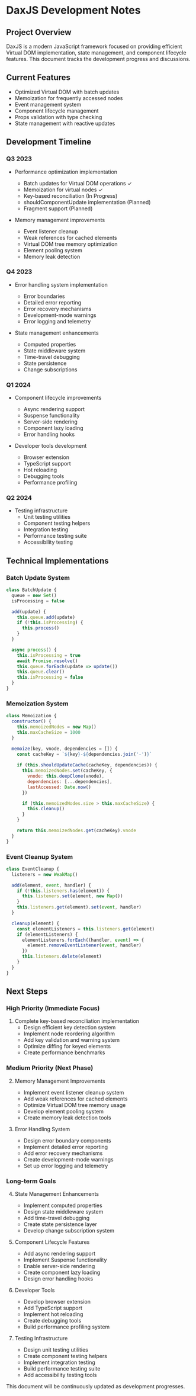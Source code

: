 # DaxJS Development Notes

## Project Overview
DaxJS is a modern JavaScript framework focused on providing efficient Virtual DOM implementation, state management, and component lifecycle features. This document tracks the development progress and discussions.

## Current Features
- Optimized Virtual DOM with batch updates
- Memoization for frequently accessed nodes
- Event management system
- Component lifecycle management
- Props validation with type checking
- State management with reactive updates

## Development Timeline

### Q3 2023
- Performance optimization implementation
  - Batch updates for Virtual DOM operations ✓
  - Memoization for virtual nodes ✓
  - Key-based reconciliation (In Progress)
  - shouldComponentUpdate implementation (Planned)
  - Fragment support (Planned)

- Memory management improvements
  - Event listener cleanup
  - Weak references for cached elements
  - Virtual DOM tree memory optimization
  - Element pooling system
  - Memory leak detection

### Q4 2023
- Error handling system implementation
  - Error boundaries
  - Detailed error reporting
  - Error recovery mechanisms
  - Development-mode warnings
  - Error logging and telemetry

- State management enhancements
  - Computed properties
  - State middleware system
  - Time-travel debugging
  - State persistence
  - Change subscriptions

### Q1 2024
- Component lifecycle improvements
  - Async rendering support
  - Suspense functionality
  - Server-side rendering
  - Component lazy loading
  - Error handling hooks

- Developer tools development
  - Browser extension
  - TypeScript support
  - Hot reloading
  - Debugging tools
  - Performance profiling

### Q2 2024
- Testing infrastructure
  - Unit testing utilities
  - Component testing helpers
  - Integration testing
  - Performance testing suite
  - Accessibility testing

## Technical Implementations

### Batch Update System
```javascript
class BatchUpdate {
  queue = new Set()
  isProcessing = false

  add(update) {
    this.queue.add(update)
    if (!this.isProcessing) {
      this.process()
    }
  }

  async process() {
    this.isProcessing = true
    await Promise.resolve()
    this.queue.forEach(update => update())
    this.queue.clear()
    this.isProcessing = false
  }
}
```

### Memoization System
```javascript
class Memoization {
  constructor() {
    this.memoizedNodes = new Map()
    this.maxCacheSize = 1000
  }

  memoize(key, vnode, dependencies = []) {
    const cacheKey = `${key}-${dependencies.join('-')}`
    
    if (this.shouldUpdateCache(cacheKey, dependencies)) {
      this.memoizedNodes.set(cacheKey, {
        vnode: this.deepClone(vnode),
        dependencies: [...dependencies],
        lastAccessed: Date.now()
      })

      if (this.memoizedNodes.size > this.maxCacheSize) {
        this.cleanup()
      }
    }

    return this.memoizedNodes.get(cacheKey).vnode
  }
}
```

### Event Cleanup System
```javascript
class EventCleanup {
  listeners = new WeakMap()

  add(element, event, handler) {
    if (!this.listeners.has(element)) {
      this.listeners.set(element, new Map())
    }
    this.listeners.get(element).set(event, handler)
  }

  cleanup(element) {
    const elementListeners = this.listeners.get(element)
    if (elementListeners) {
      elementListeners.forEach((handler, event) => {
        element.removeEventListener(event, handler)
      })
      this.listeners.delete(element)
    }
  }
}
```

## Next Steps

### High Priority (Immediate Focus)
1. Complete key-based reconciliation implementation
   - Design efficient key detection system
   - Implement node reordering algorithm
   - Add key validation and warning system
   - Optimize diffing for keyed elements
   - Create performance benchmarks

### Medium Priority (Next Phase)
2. Memory Management Improvements
   - Implement event listener cleanup system
   - Add weak references for cached elements
   - Optimize Virtual DOM tree memory usage
   - Develop element pooling system
   - Create memory leak detection tools

3. Error Handling System
   - Design error boundary components
   - Implement detailed error reporting
   - Add error recovery mechanisms
   - Create development-mode warnings
   - Set up error logging and telemetry

### Long-term Goals
4. State Management Enhancements
   - Implement computed properties
   - Design state middleware system
   - Add time-travel debugging
   - Create state persistence layer
   - Develop change subscription system

5. Component Lifecycle Features
   - Add async rendering support
   - Implement Suspense functionality
   - Enable server-side rendering
   - Create component lazy loading
   - Design error handling hooks

6. Developer Tools
   - Develop browser extension
   - Add TypeScript support
   - Implement hot reloading
   - Create debugging tools
   - Build performance profiling system

7. Testing Infrastructure
   - Design unit testing utilities
   - Create component testing helpers
   - Implement integration testing
   - Build performance testing suite
   - Add accessibility testing tools

This document will be continuously updated as development progresses.